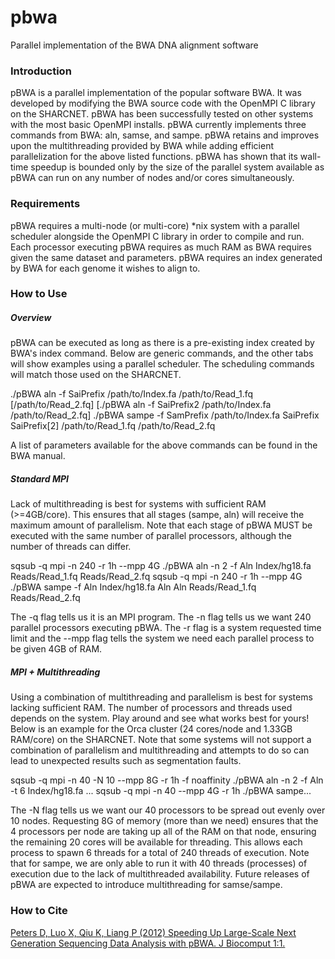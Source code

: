 pbwa
====

Parallel implementation of the BWA DNA alignment software

### Introduction

pBWA is a parallel implementation of the popular software BWA. It was developed by modifying the BWA source code with the OpenMPI C library on the SHARCNET. pBWA has been successfully tested on other systems with the most basic OpenMPI installs. pBWA currently implements three commands from BWA: aln, samse, and sampe. pBWA retains and improves upon the multithreading provided by BWA while adding efficient parallelization for the above listed functions. pBWA has shown that its wall-time speedup is bounded only by the size of the parallel system available as pBWA can run on any number of nodes and/or cores simultaneously.


### Requirements

pBWA requires a multi-node (or multi-core) *nix system with a parallel scheduler alongside the OpenMPI C library in order to compile and run. Each processor executing pBWA requires as much RAM as BWA requires given the same dataset and parameters. pBWA requires an index generated by BWA for each genome it wishes to align to.


### How to Use
##### Overview
pBWA can be executed as long as there is a pre-existing index created by BWA's index command. Below are generic commands, and the other tabs will show examples using a parallel scheduler. The scheduling commands will match those used on the SHARCNET.

./pBWA aln -f SaiPrefix /path/to/Index.fa /path/to/Read_1.fq [/path/to/Read_2.fq]
[./pBWA aln -f SaiPrefix2 /path/to/Index.fa /path/to/Read_2.fq]
./pBWA sampe -f SamPrefix /path/to/Index.fa SaiPrefix SaiPrefix[2] /path/to/Read_1.fq /path/to/Read_2.fq 

A list of parameters available for the above commands can be found in the BWA manual.

##### Standard MPI
Lack of multithreading is best for systems with sufficient RAM (>=4GB/core). This ensures that all stages (sampe, aln) will receive the maximum amount of parallelism. Note that each stage of pBWA MUST be executed with the same number of parallel processors, although the number of threads can differ.

sqsub -q mpi -n 240 -r 1h --mpp 4G ./pBWA aln -n 2 -f Aln Index/hg18.fa Reads/Read_1.fq Reads/Read_2.fq
sqsub -q mpi -n 240 -r 1h --mpp 4G ./pBWA sampe -f Aln Index/hg18.fa Aln Aln Reads/Read_1.fq Reads/Read_2.fq 

The -q flag tells us it is an MPI program. The -n flag tells us we want 240 parallel processors executing pBWA. The -r flag is a system requested time limit and the --mpp flag tells the system we need each parallel process to be given 4GB of RAM.

##### MPI + Multithreading
Using a combination of multithreading and parallelism is best for systems lacking sufficient RAM. The number of processors and threads used depends on the system. Play around and see what works best for yours! Below is an example for the Orca cluster (24 cores/node and 1.33GB RAM/core) on the SHARCNET. Note that some systems will not support a combination of parallelism and multithreading and attempts to do so can lead to unexpected results such as segmentation faults.

sqsub -q mpi -n 40 -N 10 --mpp 8G -r 1h -f noaffinity ./pBWA aln -n 2 -f Aln -t 6 Index/hg18.fa ...
sqsub -q mpi -n 40 --mpp 4G -r 1h ./pBWA sampe... 

The -N flag tells us we want our 40 processors to be spread out evenly over 10 nodes. Requesting 8G of memory (more than we need) ensures that the 4 processors per node are taking up all of the RAM on that node, ensuring the remaining 20 cores will be available for threading. This allows each process to spawn 6 threads for a total of 240 threads of execution. Note that for sampe, we are only able to run it with 40 threads (processes) of execution due to the lack of multithreaded availability. Future releases of pBWA are expected to introduce multithreading for samse/sampe.


### How to Cite
<a href="http://www.scitechnol.com/JABCB/JABCB-1-101.pdf" target="_blank">Peters D, Luo X, Qiu K, Liang P (2012) Speeding Up Large-Scale Next Generation Sequencing Data Analysis with pBWA. J Biocomput 1:1.</a>
